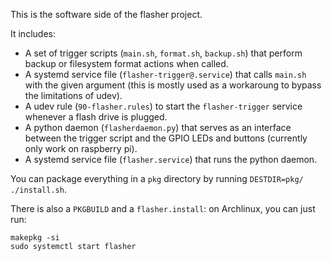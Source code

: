 This is the software side of the flasher project.

It includes:
* A set of trigger scripts (`main.sh`, `format.sh`, `backup.sh`) that perform backup or filesystem format actions when called.
* A systemd service file (`flasher-trigger@.service`) that calls `main.sh` with the given argument (this is mostly used as a workaroung to bypass the limitations of udev).
* A udev rule (`90-flasher.rules`) to start the `flasher-trigger` service whenever a flash drive is plugged.
* A python daemon (`flasherdaemon.py`) that serves as an interface between the trigger script and the GPIO LEDs and buttons (currently only work on raspberry pi).
* A systemd service file (`flasher.service`) that runs the python daemon.

You can package everything in a `pkg` directory by running `DESTDIR=pkg/ ./install.sh`.

There is also a `PKGBUILD` and a `flasher.install`: on Archlinux, you can just run:

```
makepkg -si
sudo systemctl start flasher
```
